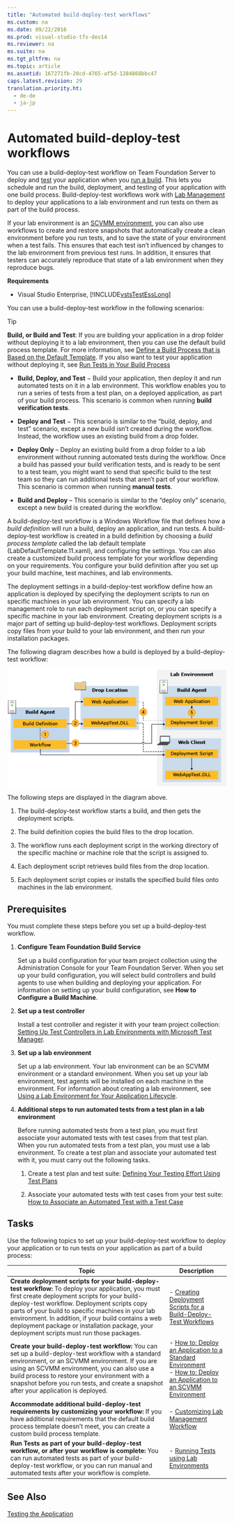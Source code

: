 ```yaml
---
title: "Automated build-deploy-test workflows"
ms.custom: na
ms.date: 09/22/2016
ms.prod: visual-studio-tfs-dev14
ms.reviewer: na
ms.suite: na
ms.tgt_pltfrm: na
ms.topic: article
ms.assetid: 167271fb-20cd-4765-af5d-1284868bbc47
caps.latest.revision: 29
translation.priority.ht: 
  - de-de
  - ja-jp
---
```

# Automated build-deploy-test workflows
You can use a build-deploy-test workflow on Team Foundation Server to deploy and [test](../vs140/automate-system-tests.md) your application when you [run a build](assetId:///a971b0f9-7c28-479d-a37b-8fd7e27ef692). This lets you schedule and run the build, deployment, and testing of your application with one build process. Build-deploy-test workflows work with [Lab Management](assetId:///14ba54c8-a158-4a6e-b00a-b00ae960feb8) to deploy your applications to a lab environment and run tests on them as part of the build process.  
  
 If your lab environment is an [SCVMM environment](assetId:///386f79b2-dfdd-46c3-b481-5d7a627175d3), you can also use workflows to create and restore snapshots that automatically create a clean environment before you run tests, and to save the state of your environment when a test fails. This ensures that each test isn’t influenced by changes to the lab environment from previous test runs. In addition, it ensures that testers can accurately reproduce that state of a lab environment when they reproduce bugs.  
  
 **Requirements**  
  
-   Visual Studio Enterprise, [!INCLUDE[vstsTestEssLong](../vs140/includes/vststestesslong_md.md)]  
  
 You can use a build-deploy-test workflow in the following scenarios:  
  
> [!TIP]
>  **Build, or Build and Test**: If you are building your application in a drop folder without deploying it to a lab environment, then you can use the default build process template. For more information, see [Define a Build Process that is Based on the Default Template](assetId:///43930b12-c21b-4599-a980-2995e3d16e31). If you also want to test your application without deploying it, see [Run Tests in Your Build Process](assetId:///d05743a1-c5cf-447e-bed9-bed3cb595e38)  
  
-   **Build, Deploy, and Test** − Build your application, then deploy it and run automated tests on it in a lab environment. This workflow enables you to run a series of tests from a test plan, on a deployed application, as part of your build process. This scenario is common when running **build verification tests**.  
  
-   **Deploy and Test** − This scenario is similar to the “build, deploy, and test” scenario, except a new build isn’t created during the workflow. Instead, the workflow uses an existing build from a drop folder.  
  
-   **Deploy Only** – Deploy an existing build from a drop folder to a lab environment without running automated tests during the workflow. Once a build has passed your build verification tests, and is ready to be sent to a test team, you might want to send that specific build to the test team so they can run additional tests that aren’t part of your workflow. This scenario is common when running **manual tests**.  
  
-   **Build and Deploy** – This scenario is similar to the “deploy only” scenario, except a new build is created during the workflow.  
  
 A build-deploy-test workflow is a Windows Workflow file that defines how a *build definition* will run a build, deploy an application, and run tests. A build-deploy-test workflow is created in a build definition by choosing a *build process template* called the lab default template (LabDefaultTemplate.11.xaml), and configuring the settings. You can also create a customized build process template for your workflow depending on your requirements. You configure your build definition after you set up your build machine, test machines, and lab environments.  
  
 The deployment settings in a build-deploy-test workflow define how an application is deployed by specifying the deployment scripts to run on specific machines in your lab environment. You can specify a lab management role to run each deployment script on, or you can specify a specific machine in your lab environment. Creating deployment scripts is a major part of setting up build-deploy-test workflows. Deployment scripts copy files from your build to your lab environment, and then run your installation packages.  
  
 The following diagram describes how a build is deployed by a build-deploy-test workflow:  
  
 ![Dataflow for deployment scripts.](../vs140/media/deployment_dataflow.png "deployment_dataflow")  
  
 The following steps are displayed in the diagram above.  
  
1.  The build-deploy-test workflow starts a build, and then gets the deployment scripts.  
  
2.  The build definition copies the build files to the drop location.  
  
3.  The workflow runs each deployment script in the working directory of the specific machine or machine role that the script is assigned to.  
  
4.  Each deployment script retrieves build files from the drop location.  
  
5.  Each deployment script copies or installs the specified build files onto machines in the lab environment.  
  
## Prerequisites  
 You must complete these steps before you set up a build-deploy-test workflow.  
  
1.  **Configure Team Foundation Build Service**  
  
     Set up a build configuration for your team project collection using the Administration Console for your Team Foundation Server. When you set up your build configuration, you will select build controllers and build agents to use when building and deploying your application. For information on setting up your build configuration, see **How to Configure a Build Machine**.  
  
2.  **Set up a test controller**  
  
     Install a test controller and register it with your team project collection: [Setting Up Test Controllers in Lab Environments with Microsoft Test Manager](assetId:///f5113275-14f5-4a40-8e3a-50d347ddb83a).  
  
3.  **Set up a lab environment**  
  
     Set up a lab environment. Your lab environment can be an SCVMM environment or a standard environment. When you set up your lab environment, test agents will be installed on each machine in the environment. For information about creating a lab environment, see [Using a Lab Environment for Your Application Lifecycle](assetId:///14ba54c8-a158-4a6e-b00a-b00ae960feb8).  
  
4.  **Additional steps to run automated tests from a test plan in a lab environment**  
  
     Before running automated tests from a test plan, you must first associate your automated tests with test cases from that test plan. When you run automated tests from a test plan, you must use a lab environment. To create a test plan and associate your automated test with it, you must carry out the following tasks.  
  
    1.  Create a test plan and test suite: [Defining Your Testing Effort Using Test Plans](../vs140/plan-manual-tests-with-microsoft-test-manager.md)  
  
    2.  Associate your automated tests with test cases from your test suite: [How to Associate an Automated Test with a Test Case](../vs140/automate-a-test-case-in-microsoft-test-manager.md)  
  
## Tasks  
 Use the following topics to set up your build-deploy-test workflow to deploy your application or to run tests on your application as part of a build process:  
  
|Topic|Description|  
|-----------|-----------------|  
|**Create deployment scripts for your build-deploy-test workflow:** To deploy your application, you must first create deployment scripts for your build-deploy-test workflow. Deployment scripts copy parts of your build to specific machines in your lab environment. In addition, if your build contains a web deployment package or installation package, your deployment scripts must run those packages.|-   [Creating Deployment Scripts for a Build-Deploy-Test Workflows](assetId:///1c86cd25-91c4-4dfa-a09f-aa4e16c9be18)|  
|**Create your build-deploy-test workflow:** You can set up a build-deploy-test workflow with a standard environment, or an SCVMM environment. If you are using an SCVMM environment, you can also use a build process to restore your environment with a snapshot before you run tests, and create a snapshot after your application is deployed.|-   [How to: Deploy an Application to a Standard Environment](assetId:///f448c943-73e9-4265-98a2-ca11138e4948)<br />-   [How to: Deploy an Application to an SCVMM Environment](assetId:///4464d4df-6aa9-4d7b-882d-917d693a63b9)|  
|**Accommodate additional build-deploy-test requirements by customizing your workflow:** If you have additional requirements that the default build process template doesn’t meet, you can create a custom build process template.|-   [Customizing Lab Management Workflow](assetId:///1c15910f-8952-4313-bb9d-87daaab3f67a)|  
|**Run Tests as part of your build-deploy-test workflow, or after your workflow is complete:** You can run automated tests as part of your build-deploy-test workflow, or you can run manual and automated tests after your workflow is complete.|-   [Running Tests using Lab Environments](assetId:///14ba54c8-a158-4a6e-b00a-b00ae960feb8)|  
  
## See Also  
 [Testing the Application](../vs140/test-apps-early-and-often.md)